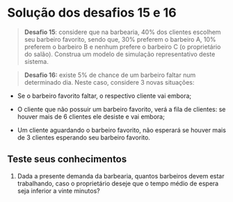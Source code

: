 # Solução dos desafios 15 e 16

>**Desafio 15**: considere que na barbearia, 40% dos clientes escolhem seu barbeiro favorito, sendo que, 30% preferem o barbeiro A, 10% preferem o barbeiro B e nenhum prefere o barbeiro C (o proprietário do salão). Construa um modelo de simulação representativo deste sistema.



> **Desafio 16:** existe 5% de chance de um barbeiro faltar num determinado dia. Neste caso, considere 3 novas situações:

* Se o barbeiro favorito faltar, o respectivo cliente vai embora;

* O cliente que não possuir um barbeiro favorito, verá a fila de clientes: se houver mais de 6 clientes ele desiste e vai embora;

* Um cliente aguardando o barbeiro favorito, não esperará se houver mais de 3 clientes esperando seu barbeiro favorito.



## Teste seus conhecimentos

1. Dada a presente demanda da barbearia, quantos barbeiros devem estar trabalhando, caso o proprietário deseje que o tempo médio de espera seja inferior a vinte minutos?
